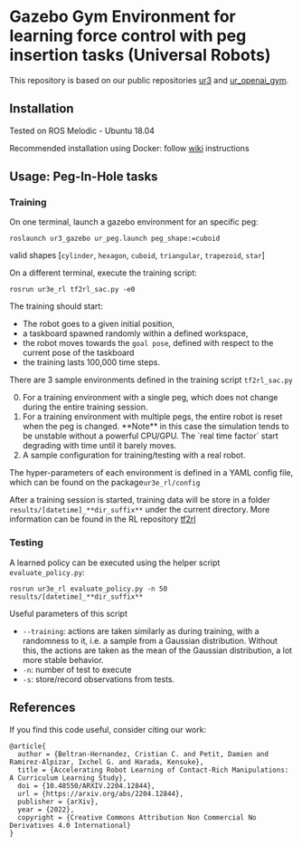 # Gazebo Gym Environment for learning force control with peg insertion tasks (Universal Robots)

This repository is based on our public repositories [ur3](https://github.com/cambel/ur3) and [ur_openai_gym](https://github.com/cambel/ur_openai_gym).

## Installation
Tested on ROS Melodic - Ubuntu 18.04

Recommended installation using Docker: follow [wiki](https://github.com/cambel/robot-learning-cl-dr/wiki/Install-with-Docker) instructions
## Usage: Peg-In-Hole tasks

### Training

On one terminal, launch a gazebo environment for an specific peg:
```shell
roslaunch ur3_gazebo ur_peg.launch peg_shape:=cuboid
```
valid shapes [`cylinder`, `hexagon`, `cuboid`, `triangular`, `trapezoid`, `star`]

On a different terminal, execute the training script:
```shell
rosrun ur3e_rl tf2rl_sac.py -e0
```
The training should start: 
- The robot goes to a given initial position, 
- a taskboard spawned randomly within a defined workspace, 
- the robot moves towards the `goal pose`, defined with respect to the current pose of the taskboard
- the training lasts 100,000 time steps.

There are 3 sample environments defined in the training script `tf2rl_sac.py`
<ol start="0">
  <li>For a training environment with a single peg, which does not change during the entire training session.</li>
  <li>For a training environment with multiple pegs, the entire robot is reset when the peg is changed. **Note** in this case the simulation tends to be unstable without a powerful CPU/GPU. The `real time factor` start degrading with time until it barely moves.</li>
  <li> A sample configuration for training/testing with a real robot.</li>
</ol>

The hyper-parameters of each environment is defined in a YAML config file, which can be found on the package`ur3e_rl/config`

After a training session is started, training data will be store in a folder `results/[datetime]_**dir_suffix**` under the current directory. More information can be found in the RL repository [tf2rl](https://github.com/keiohta/tf2rl)

### Testing
A learned policy can be executed using the helper script `evaluate_policy.py`:
```shell
rosrun ur3e_rl evaluate_policy.py -n 50 results/[datetime]_**dir_suffix**
```
Useful parameters of this script
- `--training`: actions are taken similarly as during training, with a randomness to it, i.e. a sample from a Gaussian distribution. Without this, the actions are taken as the mean of the Gaussian distribution, a lot more stable behavior.
- `-n`: number of test to execute
- `-s`: store/record observations from tests.  


## References

If you find this code useful, consider citing our work:
```cite
@article{
  author = {Beltran-Hernandez, Cristian C. and Petit, Damien and Ramirez-Alpizar, Ixchel G. and Harada, Kensuke},
  title = {Accelerating Robot Learning of Contact-Rich Manipulations: A Curriculum Learning Study},
  doi = {10.48550/ARXIV.2204.12844},
  url = {https://arxiv.org/abs/2204.12844},
  publisher = {arXiv},
  year = {2022},
  copyright = {Creative Commons Attribution Non Commercial No Derivatives 4.0 International}
}
```
